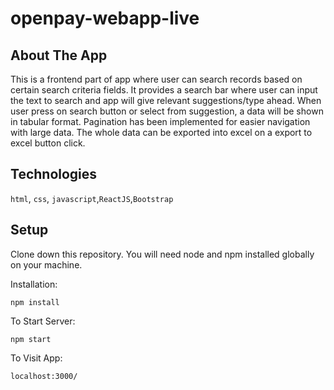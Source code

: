 # openpay-webapp-live

## About The App

This is a frontend part of app where user can search records based on certain search criteria fields.
It provides a search bar where user can input the text to search and app will give relevant suggestions/type ahead.
When user press on search button or select from suggestion, a data will be shown in tabular format.
Pagination has been implemented for easier navigation with large data.
The whole data can be exported into excel on a export to excel button click.

## Technologies

`html`, `css`, `javascript`,`ReactJS`,`Bootstrap`

## Setup

Clone down this repository. You will need node and npm installed globally on your machine.

Installation:

`npm install`

To Start Server:

`npm start`

To Visit App:

`localhost:3000/`
